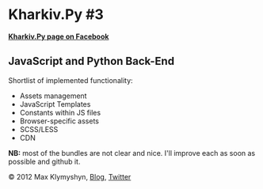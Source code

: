# Kharkiv.Py #3
**[Kharkiv.Py page on Facebook](http://www.facebook.com/groups/kharkivpy/)**

## JavaScript and Python Back-End

Shortlist of implemented functionality:
 - Assets management - JavaScript Templates - Constants within JS files - Browser-specific assets - SCSS/LESS - CDN


**NB:** most of the bundles are not clear and nice. I'll improve each as soon as possible and github it.



&copy; 2012 Max Klymyshyn, [Blog](djangoandother.blogspot.com), [Twitter](https://twitter.com/#!/maxmaxmaxmax)